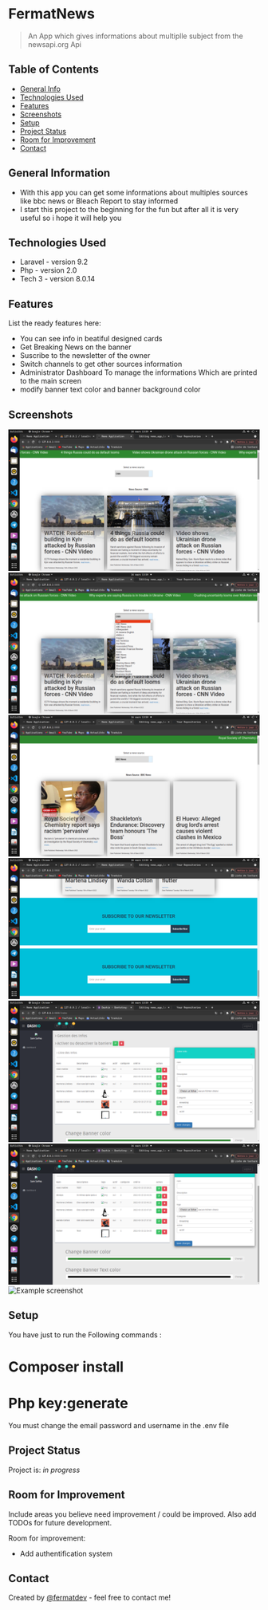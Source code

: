 # FermatNews
> An App which gives informations about multiplle subject from the newsapi.org Api

## Table of Contents
* [General Info](#general-information)
* [Technologies Used](#technologies-used)
* [Features](#features)
* [Screenshots](#screenshots)
* [Setup](#setup)
* [Project Status](#project-status)
* [Room for Improvement](#room-for-improvement)
* [Contact](#contact)
<!-- * [License](#license) -->


## General Information
- With this app you can get some informations about multiples sources like bbc news or Bleach Report to stay informed
- I start this project to the beginning for the fun but after all it is very useful so i hope it will help you


## Technologies Used
- Laravel  - version 9.2
- Php - version 2.0
- Tech 3 - version 8.0.14


## Features
List the ready features here:
- You can see info in beatiful designed cards
- Get Breaking News on the banner
- Suscribe to the newsletter of the owner
- Switch channels to get other sources information
- Administrator Dashboard To manage the informations Which are printed to the main screen
- modify banner text color and banner background color



## Screenshots
![Example screenshot](./resources/views/1.png)
![Example screenshot](./resources/views/2.png)
![Example screenshot](./resources/views/3.png)
![Example screenshot](./resources/views/4.png)
![Example screenshot](./resources/views/5.png)
![Example screenshot](./resources/views/6.png)
![Example screenshot](./resources/views/7.png)




## Setup
You have just to run the Following commands :
# Composer install
# Php key:generate
You must change the email password and username in the .env file


## Project Status
Project is: _in progress_ 


## Room for Improvement
Include areas you believe need improvement / could be improved. Also add TODOs for future development.

Room for improvement:
- Add authentification system

## Contact
Created by [@fermatdev](https://mailto:aimericpouga28@gmail.com/) - feel free to contact me!


<!-- ## License -->
<!-- This project is open source and available under the [  MIT ]. -->
